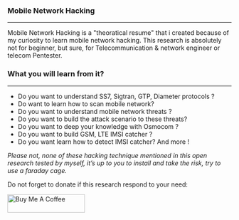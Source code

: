 ### Mobile Network Hacking
-------------------------------------------------------------------------------------------------------------------------------
Mobile Network Hacking is a "theoratical resume" that i created because of my curiosity to learn mobile network hacking.
This research is absolutely not  for  beginner, but sure, for  Telecommunication & network  engineer or telecom Pentester.

### What you will learn from it? 
-------------------------------------------------------------------------------------------------------------------------------
* Do you want to understand SS7, Sigtran, GTP, Diameter protocols ?
* Do want to learn how to scan mobile network?
* Do you want to understand mobile network threats ?
* Do you want to build the attack scenario to these threats?
* Do you want to deep your knowledge with Osmocom ?
* Do you want to build GSM, LTE IMSI catcher ?
* Do you want learn how to detect IMSI catcher? And more !

*Please not, none of these hacking technique mentioned in this open research tested by myself, it’s up to you to install and take the risk, try to use a faraday cage.*

Do not forget to donate if this research respond to your need:

<a href="https://www.buymeacoffee.com/vraihack" target="_blank"><img src="https://cdn.buymeacoffee.com/buttons/default-orange.png" alt="Buy Me A Coffee" height="41" width="174"></a>



